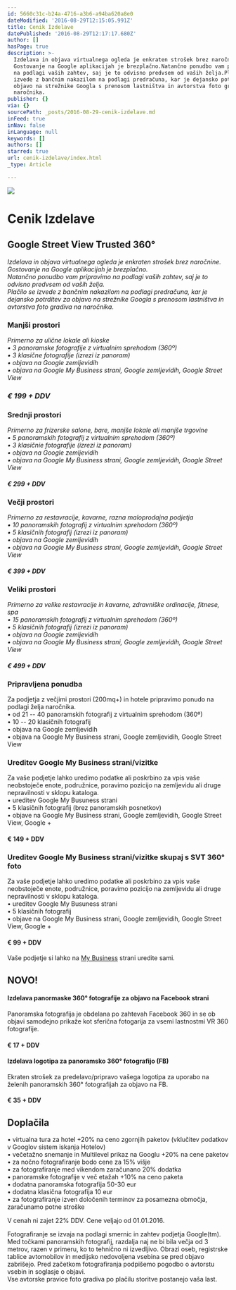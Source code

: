 ```yaml
---
id: 5660c31c-b24a-4716-a3b6-a94ba620a8e0
dateModified: '2016-08-29T12:15:05.991Z'
title: Cenik Izdelave
datePublished: '2016-08-29T12:17:17.680Z'
author: []
hasPage: true
description: >-
  Izdelava in objava virtualnega ogleda je enkraten strošek brez naročnine.
  Gostovanje na Google aplikacijah je brezplačno.Natančno ponudbo vam pripravimo
  na podlagi vaših zahtev, saj je to odvisno predvsem od vaših želja.Plačilo se
  izvede z bančnim nakazilom na podlagi predračuna, kar je dejansko potrditev za
  objavo na strežnike Googla s prenosom lastništva in avtorstva foto gradiva na
  naročnika.
publisher: {}
via: {}
sourcePath: _posts/2016-08-29-cenik-izdelave.md
inFeed: true
inNav: false
inLanguage: null
keywords: []
authors: []
starred: true
url: cenik-izdelave/index.html
_type: Article

---
```

![](https://the-grid-user-content.s3-us-west-2.amazonaws.com/42aa01df-9775-4560-8eb9-525b31f3d016.png)

# **Cenik Izdelave**

## Google Street View Trusted 360°

_Izdelava in objava virtualnega ogleda je enkraten strošek brez naročnine. Gostovanje na Google aplikacijah je brezplačno.  
Natančno ponudbo vam pripravimo na podlagi vaših zahtev, saj je to odvisno predvsem od vaših želja.  
Plačilo se izvede z bančnim nakazilom na podlagi predračuna, kar je dejansko potrditev za objavo na strežnike Googla s prenosom lastništva in avtorstva foto gradiva na naročnika_.

### **Manjši prostori**

_Primerno za ulične lokale ali kioske  
• 3 panoramske fotografije z virtualnim sprehodom (360º)  
• 3 klasične fotografije (izrezi iz panoram)  
• objava na Google zemljevidih  
• objava na Google My Business strani, Google zemljevidih, Google Street View_

### _€ 199 + DDV_

### **Srednji prostori**

_Primerno za frizerske salone, bare, manjše lokale ali manjše trgovine  
• 5 panoramskih fotografij z virtualnim sprehodom (360º)  
• 3 klasičnie fotografije (izrezi iz panoram)  
• objava na Google zemljevidih  
• objava na Google My Business strani, Google zemljevidih, Google Street View_

#### _**€ 299 + DDV**_

### **Večji prostori**

_Primerno za restavracije, kavarne, razna maloprodajna podjetja  
• 10 panoramskih fotografij z virtualnim sprehodom (360º)  
• 5 klasičnih fotografij (izrezi iz panoram)  
• objava na Google zemljevidih  
• objava na Google My Business strani, Google zemljevidih, Google Street View_

#### _**€ 399 + DDV**_

### **Veliki prostori**

_Primerno za velike restavracije in kavarne, zdravniške ordinacije, fitnese, spa  
• 15 panoramskih fotografij z virtualnim sprehodom (360º)  
• 5 klasičnih fotografij (izrezi iz panoram)  
• objava na Google zemljevidih  
• objava na Google My Business strani, Google zemljevidih, Google Street View_

#### _**€ 499 + DDV**_

### **Pripravljena ponudba**

Za podjetja z večjimi prostori (200mq+) in hotele pripravimo ponudo na podlagi želja naročnika.  
• od 21 -- 40 panoramskih fotografij z virtualnim sprehodom (360º)  
• 10 -- 20 klasičnih fotografij  
• objava na Google zemljevidih  
• objava na Google My Business strani, Google zemljevidih, Google Street View 

### **Ureditev Google My Business strani/vizitke**

Za vaše podjetje lahko uredimo podatke ali poskrbino za vpis vaše neobstoječe enote, podružnice, poravimo pozicijo na zemljevidu ali druge nepravilnosti v sklopu kataloga.  
• ureditev Google My Busuness strani  
• 5 klasičnih fotografij (brez panoramskih posnetkov)  
• objave na Google My Business strani, Google zemljevidih, Google Street View, Google +

#### € 149 + DDV

### **Ureditev Google My Business strani/vizitke skupaj s SVT 360° foto**

Za vaše podjetje lahko uredimo podatke ali poskrbino za vpis vaše neobstoječe enote, podružnice, poravimo pozicijo na zemljevidu ali druge nepravilnosti v sklopu kataloga.  
• ureditev Google My Busuness strani  
• 5 klasičnih fotografij  
• objave na Google My Business strani, Google zemljevidih, Google Street View, Google +

#### € 99 + DDV

Vaše podjetje si lahko na [My Business][0] strani uredite sami.

## NOVO!

#### Izdelava panormaske 360° fotografije za objavo na Facebook strani  
Panoramska fotografija je obdelana po zahtevah Facebook 360 in se ob objavi samodejno prikaže kot sferična fotogarija za vsemi lastnostmi VR 360 fotografije.

#### € 17 + DDV

#### Izdelava logotipa za panoramsko 360° fotografijo (FB)  
Ekraten strošek za predelavo/pripravo vašega logotipa za uporabo na želenih panoramskih 360° fotografijah za objavo na FB.

#### € 35 + DDV

## **Doplačila**

• virtualna tura za hotel +20% na ceno zgornjih paketov (vklučitev podatkov v Googlov sistem iskanja Hotelov)  
• večetažno snemanje in Multilevel prikaz na Googlu +20% na cene paketov  
• za nočno fotografiranje bodo cene za 15% višje  
• za fotografiranje med vikendom zaračunano 20% dodatka  
• panoramske fotografije v več etažah +10% na ceno paketa  
• dodatna panoramska fotografija 50-30 eur  
• dodatna klasična fotografija 10 eur  
• za fotografiranje izven določenih terminov za posamezna območja, zaračunamo potne stroške

V cenah ni zajet 22% DDV. Cene veljajo od 01.01.2016\.

Fotografiranje se izvaja na podlagi smernic in zahtev podjetja Google(tm). Med točkami panoramskih fotografij, razdalja naj ne bi bila večja od 3 metrov, razen v primeru, ko to tehnično ni izvedljivo. Obrazi oseb, registrske tablice avtomobilov in medijsko nedovoljena vsebina se pred objavo zabrišejo. Pred začetkom fotografiranja podpišemo pogodbo o avtorstu vsebin in soglasje o objavi.  
Vse avtorske pravice foto gradiva po plačilu storitve postanejo vaša last.

[0]: https://www.google.com/business/